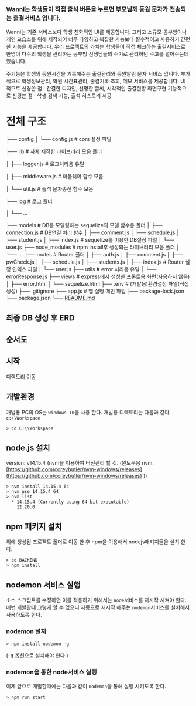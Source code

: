 ### Wanni는 학생들이 직접 출석 버튼을 누르면 부모님께 등원 문자가 전송되는 출결서비스 입니다.
  Wanni는 기존 서비스보다 학생 친화적인 UI를 제공합니다.
  그리고 소규모 공부방이나 개인 교습소를 위해 제작되어 너무 다양하고 복잡한 기능보다 필수적이고 사용하기 간편한 기능을 제공합니다.
  우리 프로젝트의 가치는 학생들이 직접 체크하는 출결서비스로 한명이 다수의 학생을 관리하는 공부방 선생님들의 수기로 관리하던 수고를 덜어주는데 있습니다. 

  주기능은 학생의 등원시간을 기록해주는 출결관리와 등원알림 문자 서비스 입니다.
  부가적으로 학생정보관리, 학원 시간표관리, 출결기록 조회, 메모 서비스를 제공합니다.
  UI 적으로 신경쓴 점 : 간결한 디자인, 선명한 글씨, 시각적인 출결현황 화면구현
  기능적으로 신경쓴 점 : 학생 검색 기능, 출석 히스토리 제공

# 전체 구조

├── config
│   └── config.js                 # cors 설정 파일

├── lib                               # 자체 제작한 라이브러리 모음 폴더

│   ├── logger.js                 # 로그처리용 유틸

│   ├── middleware.js          # 미들웨어 함수 모음

│   └── util.js                      # 출석 문자송신 함수 모음

├── log                              # 로그 폴더

│   └── ...

├── models                         # DB를 모델링하는 sequelize의 모델 함수용 폴더
│   ├── connection.js           # DB연결 처리 함수
│   ├── comment.js
│   ├── schedule.js
│   ├── student.js
│   ├── index.js                    # sequelize를 이용한 DB설정 파일
│   └── user.js
├── node_modules                # npm install후 생성되는 라이브러리 모음 폴더
│   └── ...
├── routes                           # Router 폴더
│   ├── auth.js
│   ├── comment.js
│   ├── pwCheck.js
│   ├── schedule.js
│   ├── students.js
│   ├── index.js                    # Router 설정 인덱스 파일
│   └── user.js
├── utils                              # error 처리용 유틸
│   └── errorResponse.js
├── views                            # express에서 생성한 프론트용 화면(사용하지 않음)
│   ├── error.html
│   └── sequelize.html
├── .env                              # (개발용)환경설정 파일(직접 생성)
├── .gitignore
├── app.js                           # 앱 실행 메인 파일
├── package-lock.json
├── package.json
└── [README.md](http://readme.md/)

## 최종 DB 생성 후 ERD


## 순서도


## 시작
디렉토리 이동
## 개발환경
개발용 PC의 OS는 `windows 10`을 사용 한다.
개발용 디렉토리는 다음과 같다.
`c:\\Workspace`
```console
> cd C:\\Workspace
```

## node.js 설치
version: v14.15.4
(nvm을 이용하여 버전관리 할 것. (윈도우용 nvm: [https://github.com/coreybutler/nvm-windows/releases](https://github.com/coreybutler/nvm-windows/releases) ))

```
> nvm install 14.15.4 64
> nvm use 14.15.4 64
> nvm list
  * 14.15.4 (Currently using 64-bit executable)
    12.20.0

```

## npm 패키지 설치

위에 생성된 프로젝트 폴더로 이동 한 후 npm을 이용해서 nodejs패키지들을 설치 한다.

```
> cd BACKEND
> npm install

```

## nodemon 서비스 실행

소스 스크립트를 수정하면 이를 적용하기 위해서는 `node`서비스를 재시작 시켜야 한다.
매번 개발할때 그렇게 할 수 없으니 자동으로 재시작 해주는 `nodemon`서비스를 설치해서 사용하도록 한다.

### nodemon 설치

```
> npm install nodemon -g

```

(-g 옵션으로 설치해야 한다.)

### nodemon을 통한 node서비스 실행

이제 앞으로 개발할때에는 다음과 같이 `nodemon`을 통해 실행 시키도록 한다.

```
> npm run start

```